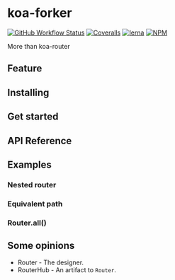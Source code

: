 koa-forker
=========================
[![GitHub Workflow Status](https://img.shields.io/github/workflow/status/produck/koa-forker/Node.js%20CI?style=flat-square)](https://github.com/produck/koa-forker/actions)
[![Coveralls](https://img.shields.io/coveralls/github/produck/koa-forker?style=flat-square)](https://coveralls.io/github/produck/koa-forker)
[![lerna](https://img.shields.io/badge/maintained%20with-lerna-cc00ff.svg?style=flat-square)](https://lerna.js.org/)
[![NPM](https://img.shields.io/npm/l/@produck/jsonrpc?style=flat-square)](https://opensource.org/licenses/MIT)

More than koa-router

## Feature

## Installing

## Get started

## API Reference

## Examples
### Nested router

### Equivalent path

### Router.all()

## Some opinions

* Router - The designer.
* RouterHub - An artifact to `Router`.
